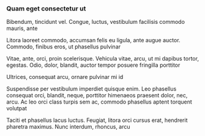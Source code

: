 ### Quam eget consectetur ut

Bibendum, tincidunt vel. Congue, luctus, vestibulum facilisis commodo mauris, ante

Litora laoreet commodo, accumsan felis eu ligula, ante augue auctor. Commodo, finibus eros, ut phasellus pulvinar

Vitae, ante, orci, proin scelerisque. Vehicula vitae, arcu, ut mi dapibus tortor, egestas. Odio, dolor, blandit, auctor tempor posuere fringilla porttitor

Ultrices, consequat arcu, ornare pulvinar mi id

Suspendisse per vestibulum imperdiet quisque enim. Leo phasellus consequat orci, blandit, neque, porttitor himenaeos praesent dolor, nec, arcu. Ac leo orci class turpis sem ac, commodo phasellus aptent torquent volutpat

Taciti et phasellus lacus luctus. Feugiat, litora orci cursus erat, hendrerit pharetra maximus. Nunc interdum, rhoncus, arcu



